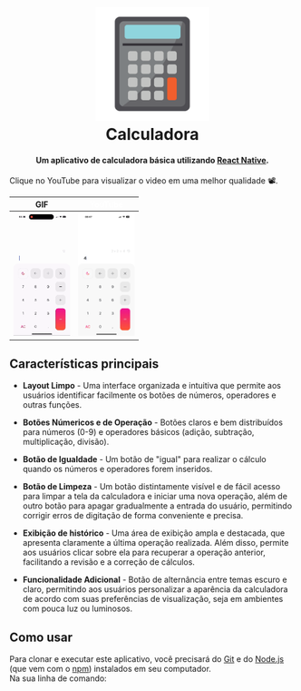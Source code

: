 
<h1 align="center">
  <br>
<img src="src/assets/icon-calculadora.png" alt="Markdownify" width="200">
  <br>
Calculadora
  <br>
</h1>

<h4 align="center">Um aplicativo de calculadora básica utilizando  <a href="https://reactnative.dev/docs/getting-started" target="_blank">React Native</a>.</h4>







<p>Clique no YouTube para visualizar o video em uma melhor qualidade 📽️.</p>

| GIF   | <a style="color: white; text-decoration: none">YouTube</a> | 
:--------:| :---------:|
| <img src="src/assets/app-calculadora.gif" width="100"> | [<img src="src/assets/cover-app.PNG" width="100">](https://youtube.com/shorts/giaztgArb2g?si=0F3dF1EJGt4g6jwT "Assistir ao video") |




## Características principais

* **Layout Limpo** - Uma interface organizada e intuitiva que permite aos usuários identificar facilmente os botões de números, operadores e outras funções.

* **Botões Númericos e de Operação** - Botões claros e bem distribuídos para números (0-9) e operadores básicos (adição, subtração, multiplicação, divisão).

* **Botão de Igualdade** - Um botão de "igual" para realizar o cálculo quando os números e operadores forem inseridos.

* **Botão de Limpeza** - Um botão distintamente visível e de fácil acesso para limpar a tela da calculadora e iniciar uma nova operação, além de outro botão para apagar gradualmente a entrada do usuário, permitindo corrigir erros de digitação de forma conveniente e precisa.

* **Exibição de histórico** - Uma área de exibição ampla e destacada, que apresenta claramente a última operação realizada. Além disso, permite aos usuários clicar sobre ela para recuperar a operação anterior, facilitando a revisão e a correção de cálculos.

* **Funcionalidade Adicional** - Botão de alternância entre temas escuro e claro, permitindo aos usuários personalizar a aparência da calculadora de acordo com suas preferências de visualização, seja em ambientes com pouca luz ou luminosos.

## Como usar

Para clonar e executar este aplicativo, você precisará do [Git](https://git-scm.com) e do [Node.js](https://nodejs.org/en/download/) (que vem com o [npm](http://npmjs.com)) instalados em seu computador. 
<br>
Na sua linha de comando: